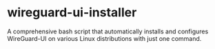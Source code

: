 # wireguard-ui-installer
A comprehensive bash script that automatically installs and configures WireGuard-UI on various Linux distributions with just one command.
